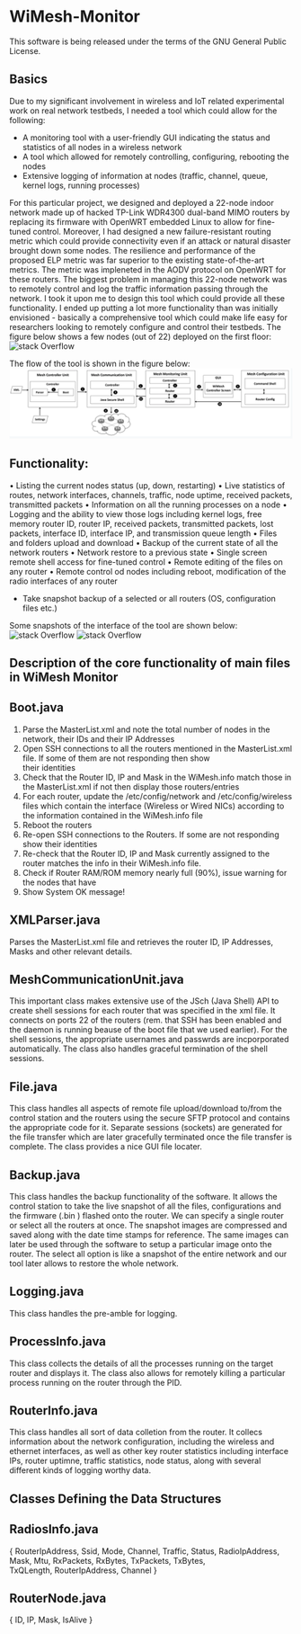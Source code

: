 # WiMesh-Monitor
This software is being released under the terms of the GNU General Public License.

Basics
------
Due to my significant involvement in wireless and IoT related experimental work on real network testbeds, I needed a tool which could allow for the following:

  - A monitoring tool with a user-friendly GUI indicating the status and statistics of all nodes in a wireless network
  - A tool which allowed for remotely controlling, configuring, rebooting the nodes
  - Extensive logging of information at nodes (traffic, channel, queue, kernel logs, running processes) 

For this particular project, we designed and deployed a 22-node indoor network made up of hacked TP-Link WDR4300 dual-band MIMO routers by replacing its firmware with OpenWRT embedded Linux to allow for fine-tuned control. Moreover, I had designed a new failure-resistant routing metric which could provide connectivity even if an attack or natural disaster brought down some nodes. The resilience and performance of the proposed ELP metric was far superior to the existing state-of-the-art metrics. The metric was impleneted in the AODV protocol on OpenWRT for these routers. The biggest problem in managing this 22-node network was to remotely control and log the traffic information passing through the network. I took it upon me to design this tool which could provide all these functionality. I ended up putting a lot more functionality than was initially envisioned - basically a comprehensive tool which could make life easy for researchers looking to remotely configure and control their testbeds. The figure below shows a few nodes (out of 22) deployed on the first floor:
![stack Overflow](https://github.com/uashraf1981/WiMesh-Monitor/blob/master/src/res/First_floor.jpg)

The flow of the tool is shown in the figure below:
![stack Overflow](https://github.com/uashraf1981/WiMesh-Controller/blob/master/WiMesh%20Controller%20Flow.png)

Functionality:
--------------
• Listing the current nodes status (up, down, restarting)
• Live statistics of routes, network interfaces, channels, traffic, node uptime, received packets, transmitted packets
• Information on all the running processes on a node
• Logging and the ability to view those logs including kernel logs, free memory router ID, router IP, received packets, 
  transmitted packets, lost packets, interface ID, interface IP, and transmission queue length
• Files and folders upload and download
• Backup of the current state of all the network routers
• Network restore to a previous state
• Single screen remote shell access for fine-tuned control
• Remote editing of the files on any router
• Remote control od nodes including reboot, modification of the radio interfaces of any router
- Take snapshot backup of a selected or all routers (OS, configuration files etc.)

Some snapshots of the interface of the tool are shown below:
![stack Overflow](https://github.com/uashraf1981/WiMesh-Monitor/blob/master/src/res/WiMesh_Controller_a.jpg)
![stack Overflow](https://github.com/uashraf1981/WiMesh-Monitor/blob/master/src/res/WiMesh_Controller_b.jpg)

Description of the core functionality of main files in WiMesh Monitor
--------------------------------------------------------------------
Boot.java
---------
1. Parse the MasterList.xml and note the total number of nodes in the network, their IDs and their IP Addresses
2. Open SSH connections to all the routers mentioned in the MasterList.xml file. If some of them are not responding then show  
   their identities 
3. Check that the Router ID, IP and Mask in the WiMesh.info match those in the MasterList.xml if not then display those 
   routers/entries
4. For each router, update the /etc/config/network and /etc/config/wireless files which contain the interface (Wireless or 
   Wired NICs) according to the information contained in the WiMesh.info file
5. Reboot the routers
6. Re-open SSH connections to the Routers. If some are not responding show their identities
7. Re-check that the Router ID, IP and Mask currently assigned to the router matches the info in their WiMesh.info file. 
8. Check if Router RAM/ROM memory nearly full (90%), issue warning for the nodes that have
9. Show System OK message!

XMLParser.java
--------------
Parses the MasterList.xml file and retrieves the router ID, IP Addresses, Masks and other relevant details.

MeshCommunicationUnit.java
--------------------------
This important class makes extensive use of the JSch (Java Shell) API to create shell sessions for each router that was specified in the xml file. It connects on ports 22 of the routers (rem. that SSH has been enabled and the daemon is running beause of the boot file that we used earlier). For the shell sessions, the appropriate usernames and passwrds are incporporated automatically. The class also handles graceful termination of the shell sessions.

File.java
---------
This class handles all aspects of remote file upload/download to/from the control station and the routers using the secure SFTP protocol and contains the appropriate code for it. Separate sessions (sockets) are generated for the file transfer which are later gracefully terminated once the file transfer is complete. The class provides a nice GUI file locater.

Backup.java
---------
This class handles the backup functionality of the software. It allows the control station to take the live snapshot of all the files, configurations and the firmware (.bin ) flashed onto the router. We can specify a single router or select all the routers at once. The snapshot images are compressed and saved along with the date time stamps for reference. The same images can later be used through the software to setup a particular image onto the router. The select all option is like a snapshot of the entire network and our tool later allows to restore the whole network.

Logging.java
------------
This class handles the pre-amble for logging.

ProcessInfo.java
----------------
This class collects the details of all the processes running on the target router and displays it. The class also allows for remotely killing a particular process running on the router through the PID.

RouterInfo.java
----------------
This class handles all sort of data colletion from the router. It collecs information about the network configuration, including the wireless and ethernet interfaces, as well as other key router statistics including interface IPs, router uptimne, traffic statistics, node status, along with several different kinds of logging worthy data. 

Classes Defining the Data Structures
------------------------------------
RadiosInfo.java
---------------
{ RouterIpAddress, Ssid, Mode, Channel, Traffic, Status, RadioIpAddress, Mask, Mtu, RxPackets, RxBytes, TxPackets, TxBytes,   
  TxQLength, RouterIpAddress, Channel }
  
RouterNode.java
---------------
{ ID, IP, Mask, IsAlive }
